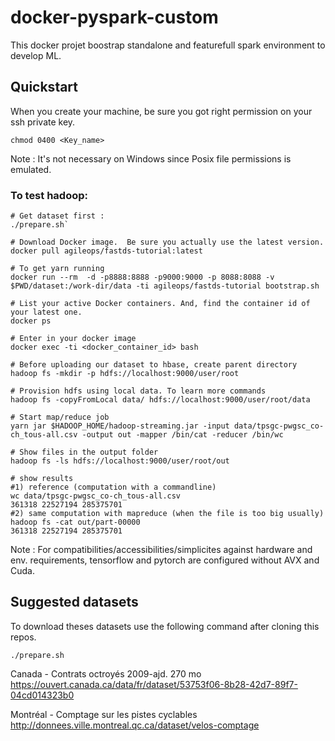 # docker-pyspark-custom

This docker projet boostrap standalone and featurefull spark environment to develop ML.

## Quickstart

When you create your machine, be sure you got right permission on your ssh private key.

```
chmod 0400 <Key_name>
```

Note : It's not necessary on Windows since Posix file permissions is emulated.

### To test hadoop:

```
# Get dataset first :
./prepare.sh`

# Download Docker image.  Be sure you actually use the latest version.
docker pull agileops/fastds-tutorial:latest

# To get yarn running
docker run --rm  -d -p8888:8888 -p9000:9000 -p 8088:8088 -v $PWD/dataset:/work-dir/data -ti agileops/fastds-tutorial bootstrap.sh

# List your active Docker containers. And, find the container id of your latest one.
docker ps

# Enter in your docker image
docker exec -ti <docker_container_id> bash

# Before uploading our dataset to hbase, create parent directory
hadoop fs -mkdir -p hdfs://localhost:9000/user/root

# Provision hdfs using local data. To learn more commands
hadoop fs -copyFromLocal data/ hdfs://localhost:9000/user/root/data

# Start map/reduce job
yarn jar $HADOOP_HOME/hadoop-streaming.jar -input data/tpsgc-pwgsc_co-ch_tous-all.csv -output out -mapper /bin/cat -reducer /bin/wc

# Show files in the output folder
hadoop fs -ls hdfs://localhost:9000/user/root/out

# show results
#1) reference (computation with a commandline)
wc data/tpsgc-pwgsc_co-ch_tous-all.csv
361318 22527194 285375701
#2) same computation with mapreduce (when the file is too big usually)
hadoop fs -cat out/part-00000
361318 22527194 285375701
```

Note : For compatibilities/accessibilities/simplicites against hardware and env. requirements, tensorflow and pytorch are configured without AVX and Cuda.

## Suggested datasets

To download theses datasets use the following command after cloning this repos.

```
./prepare.sh
```

Canada - Contrats octroyés 2009-ajd. 270 mo
https://ouvert.canada.ca/data/fr/dataset/53753f06-8b28-42d7-89f7-04cd014323b0

Montréal - Comptage sur les pistes cyclables
http://donnees.ville.montreal.qc.ca/dataset/velos-comptage
